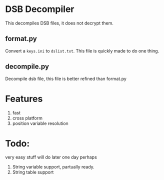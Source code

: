 # DSB Decompiler
This decompiles DSB files, it does not decrypt them.

## format.py
Convert a `keys.ini` to `dslist.txt`. This file is quickly made to do one thing.

## decompile.py
Decompile dsb file, this file is better refined than format.py

# Features
1. fast
2. cross platform
3. position variable resolution

# Todo:
very easy stuff will do later one day perhaps
1. String variable support, partually ready.
2. String table support
